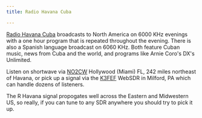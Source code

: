 ```yaml
---
title: Radio Havana Cuba

---
```

[Radio Havana Cuba] broadcasts to North America on 6000 KHz
evenings with a one hour program that is repeated throughout
the evening. There is also a Spanish language broadcast on 6060
KHz. Both feature Cuban music, news from Cuba and the world,
and programs like Arnie Coro's DX's Unlimited.

Listen on shortwave via [NO2CW] Hollywood (Miami) FL, 242 miles
northeast of Havana, or pick up a signal via the [K3FEF] WebSDR
in Milford, PA which can handle dozens of listeners.

The R Havana signal propogates well across the Eastern and Midwestern US,
so really, if you can tune to any SDR anywhere you should try to pick it up.

[Radio Havana Cuba]:http://radiohc.cu/en
[NO2CW]:http://qth.ddns.net:8073/?f=6000.00amz10
[K3FEF]:http://k3fef.com:8901/?tune=6000am
